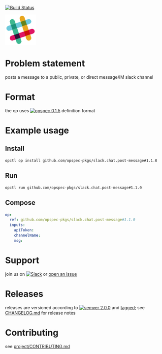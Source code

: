 [![Build Status](https://travis-ci.org/opspec-pkgs/slack.chat.post-message.svg?branch=master)](https://travis-ci.org/opspec-pkgs/slack.chat.post-message)

<img src="icon.svg" alt="icon" height="100px">

# Problem statement

posts a message to a public, private, or direct message/IM slack channel

# Format

the op uses [![opspec 0.1.5](https://img.shields.io/badge/opspec-0.1.5-brightgreen.svg?colorA=6b6b6b&colorB=fc16be)](https://opspec.io/0.1.5) definition format

# Example usage

## Install

```shell
opctl op install github.com/opspec-pkgs/slack.chat.post-message#1.1.0
```

## Run

```
opctl run github.com/opspec-pkgs/slack.chat.post-message#1.1.0
```

## Compose

```yaml
op:
  ref: github.com/opspec-pkgs/slack.chat.post-message#1.1.0
  inputs:
    apiToken:
    channelName:
    msg:
```

# Support

join us on
[![Slack](https://opctl-slackin.herokuapp.com/badge.svg)](https://opctl-slackin.herokuapp.com/)
or
[open an issue](https://github.com/opspec-pkgs/slack.chat.post-message/issues)

# Releases

releases are versioned according to
[![semver 2.0.0](https://img.shields.io/badge/semver-2.0.0-brightgreen.svg)](http://semver.org/spec/v2.0.0.html)
and [tagged](https://git-scm.com/book/en/v2/Git-Basics-Tagging); see
[CHANGELOG.md](CHANGELOG.md) for release notes

# Contributing

see
[project/CONTRIBUTING.md](https://github.com/opspec-pkgs/project/blob/master/CONTRIBUTING.md)
